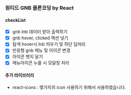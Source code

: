 ### 원티드 GNB 클론코딩 by React

#### checkList

- [x] gnb lnb 데이터 받아 출력하기
- [x] gnb hover, clicked 액션 넣기
- [x] 탐색 hover시 lnb 띄우기 및 하단 딤처리
- [x] 반응형 gnb 메뉴 및 아이콘 변경
- [x] 아이콘 뱃지 달기
- [x] 메뉴아이콘 누를 시 모달창 처리

#### 추가 라이브러리

- react-icons : 몇가지의 icon 사용하기 위해서 사용하였습니다.
